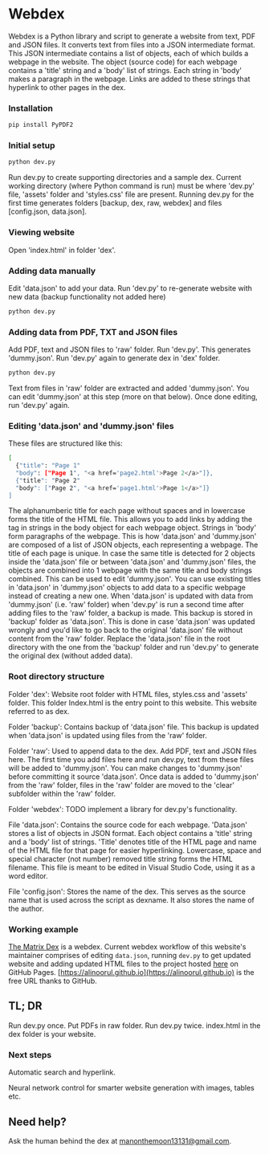 # Webdex
Webdex is a Python library and script to generate a website from text, PDF and JSON files. It converts text from files into a JSON intermediate format. This JSON intermediate contains a list of objects, each of which builds a webpage in the website. The object (source code) for each webpage contains a 'title' string and a 'body' list of strings. Each string in 'body' makes a paragraph in the webpage. Links are added to these strings that hyperlink to other pages in the dex.

### Installation

```bash
pip install PyPDF2
```

### Initial setup

```bash
python dev.py
```

Run dev.py to create supporting directories and a sample dex. Current working directory (where Python command is run) must be where 'dev.py' file, 'assets' folder and 'styles.css' file are present. Running dev.py for the first time generates folders [backup, dex, raw, webdex] and files [config.json, data.json].

### Viewing website

Open 'index.html' in folder 'dex'.

### Adding data manually

Edit 'data.json' to add your data. Run 'dev.py' to re-generate website with new data (backup functionality not added here)

```bash
python dev.py
```

### Adding data from PDF, TXT and JSON files

Add PDF, text and JSON files to 'raw' folder. Run 'dev.py'. This generates 'dummy.json'. Run 'dev.py' again to generate dex in 'dex' folder.

```bash
python dev.py
```

Text from files in 'raw' folder are extracted and added 'dummy.json'. You can edit 'dummy.json' at this step (more on that below). Once done editing, run 'dev.py' again.

### Editing 'data.json' and 'dummy.json' files

These files are structured like this:

```bash
[
  {"title": "Page 1"
  "body": ["Page 1", "<a href='page2.html'>Page 2</a>"]},
  {"title": "Page 2"
  "body": ["Page 2", "<a href='page1.html'>Page 1</a>"]}
]
```
The alphanumberic title for each page without spaces and in lowercase forms the title of the HTML file. This allows you to add links by adding the <a> tag in strings in the body object for each webpage object. Strings in 'body' form paragraphs of the webpage. This is how 'data.json' and 'dummy.json' are composed of a list of JSON objects, each representing a webpage. The title of each page is unique. In case the same title is detected for 2 objects inside the 'data.json' file or between 'data.json' and 'dummy.json' files, the objects are combined into 1 webpage with the same title and body strings combined. This can be used to edit 'dummy.json'. You can use existing titles in 'data.json' in 'dummy.json' objects to add data to a specific webpage instead of creating a new one. When 'data.json' is updated with data from 'dummy.json' (i.e. 'raw' folder) when 'dev.py' is run a second time after adding files to the 'raw' folder, a backup is made. This backup is stored in 'backup' folder as 'data.json'. This is done in case 'data.json' was updated wrongly and you'd like to go back to the original 'data.json' file without content from the 'raw' folder. Replace the 'data.json' file in the root directory with the one from the 'backup' folder and run 'dev.py' to generate the original dex (without added data). 


### Root directory structure

Folder 'dex': Website root folder with HTML files, styles.css and 'assets' folder. This folder Index.html is the entry point to this website. This website referred to as dex.

Folder 'backup': Contains backup of 'data.json' file. This backup is updated when 'data.json' is updated using files from the 'raw' folder.

Folder 'raw': Used to append data to the dex. Add PDF, text and JSON files here. The first time you add files here and run dev.py, text from these files will be added to 'dummy.json'. You can make changes to 'dummy.json' before committing it source 'data.json'. Once data is added to 'dummy.json' from the 'raw' folder, files in the 'raw' folder are moved to the 'clear' subfolder within the 'raw' folder.

Folder 'webdex': TODO implement a library for dev.py's functionality.

File 'data.json': Contains the source code for each webpage. 'Data.json' stores a list of objects in JSON format. Each object contains a 'title' string and a 'body' list of strings. 'Title' denotes title of the HTML page and name of the HTML file for that page for easier hyperlinking. Lowercase, space and special character (not number) removed title string forms the HTML filename. This file is meant to be edited in Visual Studio Code, using it as a word editor.

File 'config.json': Stores the name of the dex. This serves as the source name that is used across the script as dexname. It also stores the name of the author.

### Working example

[The Matrix Dex](https://alinoorul.github.io) is a webdex. Current webdex workflow of this website's maintainer comprises of editing ```data.json```, running ```dev.py``` to get updated website and adding updated HTML files to the project hosted [here](https://github.com/alinoorul/alinoorul.github.io) on GitHub Pages. [https://alinoorul.github.io](https://alinoorul.github.io) is the free URL thanks to GitHub.  

## TL; DR
Run dev.py once. Put PDFs in raw folder. Run dev.py twice. index.html in the dex folder is your website. 

### Next steps

Automatic search and hyperlink.

Neural network control for smarter website generation with images, tables etc.

## Need help?

Ask the human behind the dex at manonthemoon13131@gmail.com.




